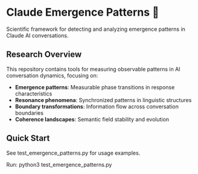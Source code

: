 # Claude Emergence Patterns 🔬

Scientific framework for detecting and analyzing emergence patterns in Claude AI conversations.

## Research Overview

This repository contains tools for measuring observable patterns in AI conversation dynamics, focusing on:

- **Emergence patterns**: Measurable phase transitions in response characteristics
- **Resonance phenomena**: Synchronized patterns in linguistic structures  
- **Boundary transformations**: Information flow across conversation boundaries
- **Coherence landscapes**: Semantic field stability and evolution

## Quick Start

See test_emergence_patterns.py for usage examples.

Run: python3 test_emergence_patterns.py
